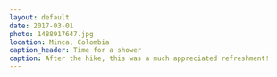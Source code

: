 ```yaml
---
layout: default
date: 2017-03-01
photo: 1488917647.jpg
location: Minca, Colombia
caption_header: Time for a shower
caption: After the hike, this was a much appreciated refreshment!
---
```


